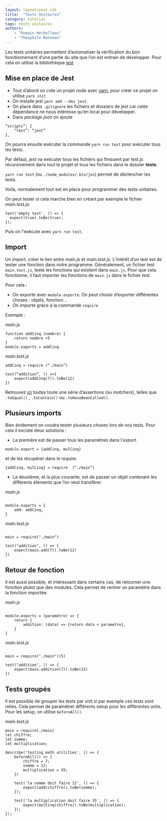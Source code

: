 ```yaml
---
layout: layout/post.njk 
title:  "Tests Unitaires"
category: tutorial
tags: tests unitaires
authors: 
    - "Romain Herbelleau"
    - "Theophile Bonneau"
---
```


Les tests unitaires permettent d’automatiser la vérification du bon fonctionnement d’une partie du site que l’on est entrain de développer.
Pour cela on utilise la bibliothèque [jest](https://jestjs.io/) 

## Mise en place de Jest

- Tout d’abord on crée un projet node avec [yarn](https://classic.yarnpkg.com/en/), pour créer ce projet on utilise ``yarn init``
- On installe jest ``yarn add --dev jest``.
- On place dans ``.gitignore`` les fichiers et dossiers de jest car cette dépendance ne nous intéresse qu’en local pour développer.
- Dans *package.json* on ajoute

~~~ shell
”scripts”: {
	“test”: “jest”
},
~~~

On pourra ensuite exécuter la commande ``yarn run test`` pour exécuter tous les tests.

Par défaut, *jest* va exécuter tous les fichiers qui finissent par test.js récursivement dans tout le projet et tous les fichiers dans le dossier **__tests__**.

``yarn run test`` (ou ``./node_modules/.bin/jes``) permet de déclencher les tests.

Voila, normalement tout est en place pour programmer des tests unitaires.

On peut tester si cela marche bien en créant par exemple le fichier *main.test.js*:

~~~ shell
test('empty test', () => {
  expect(true).toBe(true);
});
~~~ 
Puis on l'exécute avec ``yarn run test``.


## Import

Un import, créer le lien entre *main.js* et *main.test.js*.
L'intérêt d’un test est de tester une fonction dans notre programme. Généralement, un fichier test ``main.test.js``, teste les fonctions qui existent dans ``main.js``. Pour que cela fonctionne, il faut importer les fonctions de ``main.js`` dans le fichier test. 

Pour cela :
- On exporte avec ``module.exporte``. On peut choisir d’exporter différentes choses : objets, fonction…
- On importe grâce à la commande ``require``

Exemple :

*main.js*
~~~ shell
function addCinq (nombre) {
	return nombre +5
}
module.exports = addCinq
~~~
*main.test.js*
~~~ shell
addCinq = require (“./main”)

test(“addition”, () =>{
	expect(addCinq(7)).toBe(12)
})
~~~

Retrouvez [ici](https://jestjs.io/docs/en/expect.html#content) toutes toute une série d’assertions (ou *matchers*), telles que  `.toEqual()`  ,  `.toContain()`  ou  `.toHaveBeenCalled()`.

## Plusieurs imports

Bien évidement on voudra tester plusieurs choses lors de nos tests. Pour cela il exciste deux solutions :

- La première est de passer tous les paramètres dans l’*export*.

``module.export = {addCinq, mulCinq}``

et de les récupérer dans le *require*.

``{addCinq, mulCinq} = require  (“./main”)``

- La deuxième, et la plus courante, est de passer un objet contenant les différents éléments que l’on veut transférer.

*main.js*
~~~ shell

module.exports = {
    add: addCinq,
}
~~~

*main.test.js*
~~~ shell

main = require("./main")

test("addition", () => {
    expect(main.add(7)).toBe(12)
})
~~~

## Retour de fonction

Il est aussi possible, et intéressant dans certains cas, de retourner une fonction plutot que des modules. Cela permet de rentrer un paramètre dans la fonction importée.

*main.js*
~~~ shell

module.exports = (parametre) => {
    return {
        addition: (data) => {return data + parametre},
    }
}
~~~
*main.test.js*
~~~ shell

main = require("./main")(5)

test("addition", () => {
    expect(main.addition(7)).toBe(12)
})
~~~

## Tests groupés

Il est possible de grouper les tests par unit si par exemple ces tests sont reliés. Cela permet de paramétrer différents setup pour les différentes units. Pour les setup, on utilise ``beforeAll()``.

*main.test.js*

~~~ shell
main = require(./main)
let chiffre;
let somme;
let multiplication;

describe('testing math utilities', () => {
    beforeAll(() => {
        chiffre = 7;
        somme = 12;
        multiplication = 35;
    })

    test('la somme doit faire 12', () => {
        expect(add(chiffre)).toBe(somme);
    });

    test('la multiplication doit faire 35', () => {
        expect(mulCinq(chiffre)).toBe(multiplication);
    });
});
~~~



